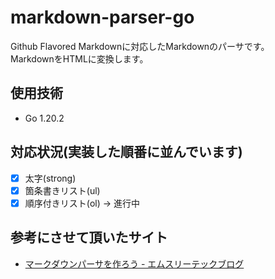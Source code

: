# markdown-parser-go  
Github Flavored Markdownに対応したMarkdownのパーサです。  
MarkdownをHTMLに変換します。  

## 使用技術
- Go 1.20.2

## 対応状況(実装した順番に並んでいます)
- [x] 太字(strong)
- [x] 箇条書きリスト(ul)
- [x] 順序付きリスト(ol) -> 進行中

## 参考にさせて頂いたサイト
- [マークダウンパーサを作ろう - エムスリーテックブログ](https://www.m3tech.blog/entry/2021/08/23/124000)